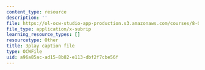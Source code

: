 ```yaml
---
content_type: resource
description: ''
file: https://ol-ocw-studio-app-production.s3.amazonaws.com/courses/8-01sc-classical-mechanics-fall-2016/a96a85acad158b82e113dbf2f7cbe56f_X9K8LT7SCZ0.srt
file_type: application/x-subrip
learning_resource_types: []
resourcetype: Other
title: 3play caption file
type: OCWFile
uid: a96a85ac-ad15-8b82-e113-dbf2f7cbe56f
---
```

